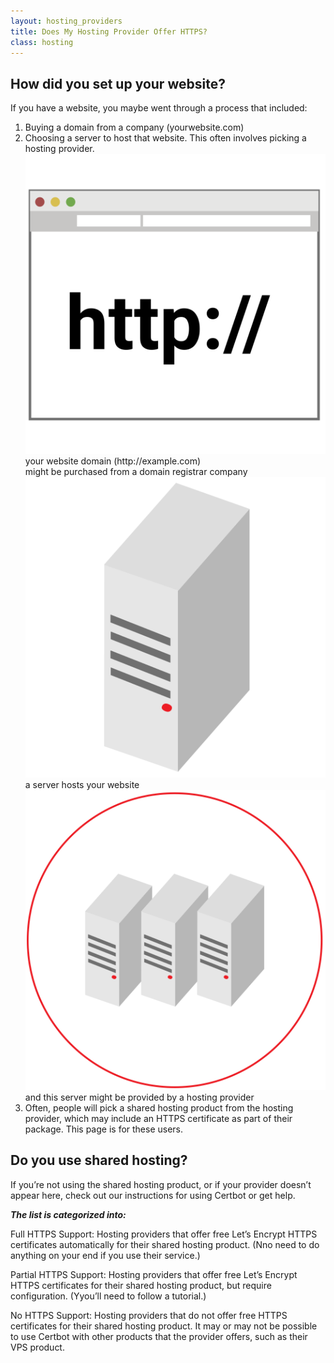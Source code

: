 ```yaml
---
layout: hosting_providers
title: Does My Hosting Provider Offer HTTPS?
class: hosting
---
```


## How did you set up your website?

If you have a website, you maybe went through a process that included:
<ol>
  <li>
    Buying a domain from a company (yourwebsite.com)
  </li>
  <li>
    Choosing a server to host that website. This often involves picking a hosting provider.
    <div class="three-col">
      <div class="col">
        <img src="/images/HTTPsite.svg">
        <div class="text-wrapper">
          <span>
            your website domain (http://example.com)<br/>
            might be purchased from a domain registrar company
          </span>
        </div>
      </div>
      <div class="col">
        <img src="/images/Server.svg">
        <div class="text-wrapper">
          <span>
            a server hosts your website
          </span>
        </div>
      </div>
      <div class="col">
        <img src="/images/HostingProvidersServers.svg">
        <div class="text-wrapper">
          <span>
            and this server might be provided by a hosting provider
          </span>
        </div>
      </div>
    </div>
  </li>
  <li>
    Often, people will pick a shared hosting product from the hosting provider, which may include an HTTPS certificate as part of their package. This page is for these users.
  </li>
</ol>

## Do you use shared hosting?

If you’re not using the shared hosting product, or if your provider doesn’t appear here, check out our instructions for using Certbot or get help.

**_The list is categorized into:_**

Full HTTPS Support: Hosting providers that offer free Let’s Encrypt HTTPS certificates automatically for their shared hosting product. (Nno need to do anything on your end if you use their service.)

Partial HTTPS Support: Hosting providers that offer free Let’s Encrypt HTTPS certificates for their shared hosting product, but require configuration. (Yyou’ll need to follow a tutorial.)

No HTTPS Support: Hosting providers that do not offer free HTTPS certificates for their shared hosting product. It may or may not be possible to use Certbot with other products that the provider offers, such as their VPS product.
